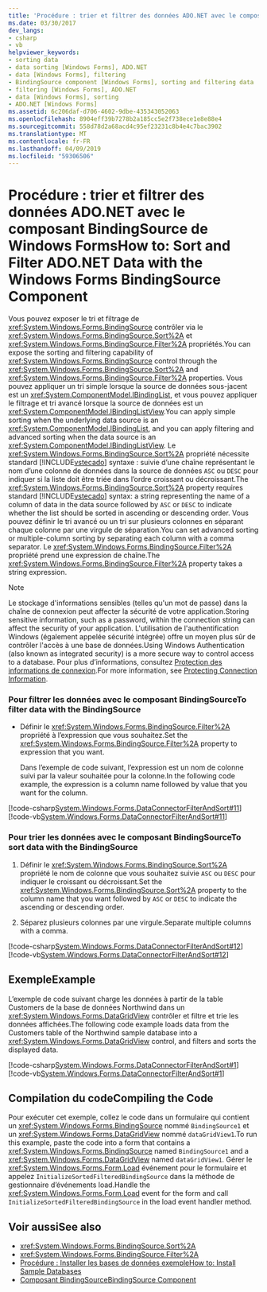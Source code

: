 ```yaml
---
title: 'Procédure : trier et filtrer des données ADO.NET avec le composant BindingSource de Windows Forms'
ms.date: 03/30/2017
dev_langs:
- csharp
- vb
helpviewer_keywords:
- sorting data
- data sorting [Windows Forms], ADO.NET
- data [Windows Forms], filtering
- BindingSource component [Windows Forms], sorting and filtering data
- filtering [Windows Forms], ADO.NET
- data [Windows Forms], sorting
- ADO.NET [Windows Forms]
ms.assetid: 6c206daf-d706-4602-9dbe-435343052063
ms.openlocfilehash: 8904eff39b7278b2a185cc5e2f738ece1e8e88e4
ms.sourcegitcommit: 558d78d2a68acd4c95ef23231c8b4e4c7bac3902
ms.translationtype: MT
ms.contentlocale: fr-FR
ms.lasthandoff: 04/09/2019
ms.locfileid: "59306506"
---
```

# <a name="how-to-sort-and-filter-adonet-data-with-the-windows-forms-bindingsource-component"></a><span data-ttu-id="563c8-102">Procédure : trier et filtrer des données ADO.NET avec le composant BindingSource de Windows Forms</span><span class="sxs-lookup"><span data-stu-id="563c8-102">How to: Sort and Filter ADO.NET Data with the Windows Forms BindingSource Component</span></span>
<span data-ttu-id="563c8-103">Vous pouvez exposer le tri et filtrage de <xref:System.Windows.Forms.BindingSource> contrôler via le <xref:System.Windows.Forms.BindingSource.Sort%2A> et <xref:System.Windows.Forms.BindingSource.Filter%2A> propriétés.</span><span class="sxs-lookup"><span data-stu-id="563c8-103">You can expose the sorting and filtering capability of <xref:System.Windows.Forms.BindingSource> control through the <xref:System.Windows.Forms.BindingSource.Sort%2A> and <xref:System.Windows.Forms.BindingSource.Filter%2A> properties.</span></span> <span data-ttu-id="563c8-104">Vous pouvez appliquer un tri simple lorsque la source de données sous-jacent est un <xref:System.ComponentModel.IBindingList>, et vous pouvez appliquer le filtrage et tri avancé lorsque la source de données est un <xref:System.ComponentModel.IBindingListView>.</span><span class="sxs-lookup"><span data-stu-id="563c8-104">You can apply simple sorting when the underlying data source is an <xref:System.ComponentModel.IBindingList>, and you can apply filtering and advanced sorting when the data source is an <xref:System.ComponentModel.IBindingListView>.</span></span> <span data-ttu-id="563c8-105">Le <xref:System.Windows.Forms.BindingSource.Sort%2A> propriété nécessite standard [!INCLUDE[vstecado](../../../../includes/vstecado-md.md)] syntaxe : suivie d’une chaîne représentant le nom d’une colonne de données dans la source de données `ASC` ou `DESC` pour indiquer si la liste doit être triée dans l’ordre croissant ou décroissant.</span><span class="sxs-lookup"><span data-stu-id="563c8-105">The <xref:System.Windows.Forms.BindingSource.Sort%2A> property requires standard [!INCLUDE[vstecado](../../../../includes/vstecado-md.md)] syntax: a string representing the name of a column of data in the data source followed by `ASC` or `DESC` to indicate whether the list should be sorted in ascending or descending order.</span></span> <span data-ttu-id="563c8-106">Vous pouvez définir le tri avancé ou un tri sur plusieurs colonnes en séparant chaque colonne par une virgule de séparation.</span><span class="sxs-lookup"><span data-stu-id="563c8-106">You can set advanced sorting or multiple-column sorting by separating each column with a comma separator.</span></span> <span data-ttu-id="563c8-107">Le <xref:System.Windows.Forms.BindingSource.Filter%2A> propriété prend une expression de chaîne.</span><span class="sxs-lookup"><span data-stu-id="563c8-107">The <xref:System.Windows.Forms.BindingSource.Filter%2A> property takes a string expression.</span></span>  
  
> [!NOTE]
>  <span data-ttu-id="563c8-108">Le stockage d'informations sensibles (telles qu'un mot de passe) dans la chaîne de connexion peut affecter la sécurité de votre application.</span><span class="sxs-lookup"><span data-stu-id="563c8-108">Storing sensitive information, such as a password, within the connection string can affect the security of your application.</span></span> <span data-ttu-id="563c8-109">L'utilisation de l'authentification Windows (également appelée sécurité intégrée) offre un moyen plus sûr de contrôler l'accès à une base de données.</span><span class="sxs-lookup"><span data-stu-id="563c8-109">Using Windows Authentication (also known as integrated security) is a more secure way to control access to a database.</span></span> <span data-ttu-id="563c8-110">Pour plus d’informations, consultez [Protection des informations de connexion](../../data/adonet/protecting-connection-information.md).</span><span class="sxs-lookup"><span data-stu-id="563c8-110">For more information, see [Protecting Connection Information](../../data/adonet/protecting-connection-information.md).</span></span>  
  
### <a name="to-filter-data-with-the-bindingsource"></a><span data-ttu-id="563c8-111">Pour filtrer les données avec le composant BindingSource</span><span class="sxs-lookup"><span data-stu-id="563c8-111">To filter data with the BindingSource</span></span>  
  
-   <span data-ttu-id="563c8-112">Définir le <xref:System.Windows.Forms.BindingSource.Filter%2A> propriété à l’expression que vous souhaitez.</span><span class="sxs-lookup"><span data-stu-id="563c8-112">Set the <xref:System.Windows.Forms.BindingSource.Filter%2A> property to expression that you want.</span></span>  
  
     <span data-ttu-id="563c8-113">Dans l’exemple de code suivant, l’expression est un nom de colonne suivi par la valeur souhaitée pour la colonne.</span><span class="sxs-lookup"><span data-stu-id="563c8-113">In the following code example, the expression is a column name followed by value that you want for the column.</span></span>  
  
 [!code-csharp[System.Windows.Forms.DataConnectorFilterAndSort#11](~/samples/snippets/csharp/VS_Snippets_Winforms/System.Windows.Forms.DataConnectorFilterAndSort/CS/form1.cs#11)]
 [!code-vb[System.Windows.Forms.DataConnectorFilterAndSort#11](~/samples/snippets/visualbasic/VS_Snippets_Winforms/System.Windows.Forms.DataConnectorFilterAndSort/VB/form1.vb#11)]  
  
### <a name="to-sort-data-with-the-bindingsource"></a><span data-ttu-id="563c8-114">Pour trier les données avec le composant BindingSource</span><span class="sxs-lookup"><span data-stu-id="563c8-114">To sort data with the BindingSource</span></span>  
  
1. <span data-ttu-id="563c8-115">Définir le <xref:System.Windows.Forms.BindingSource.Sort%2A> propriété le nom de colonne que vous souhaitez suivie `ASC` ou `DESC` pour indiquer le croissant ou décroissant.</span><span class="sxs-lookup"><span data-stu-id="563c8-115">Set the <xref:System.Windows.Forms.BindingSource.Sort%2A> property to the column name that you want followed by `ASC` or `DESC` to indicate the ascending or descending order.</span></span>  
  
2. <span data-ttu-id="563c8-116">Séparez plusieurs colonnes par une virgule.</span><span class="sxs-lookup"><span data-stu-id="563c8-116">Separate multiple columns with a comma.</span></span>  
  
 [!code-csharp[System.Windows.Forms.DataConnectorFilterAndSort#12](~/samples/snippets/csharp/VS_Snippets_Winforms/System.Windows.Forms.DataConnectorFilterAndSort/CS/form1.cs#12)]
 [!code-vb[System.Windows.Forms.DataConnectorFilterAndSort#12](~/samples/snippets/visualbasic/VS_Snippets_Winforms/System.Windows.Forms.DataConnectorFilterAndSort/VB/form1.vb#12)]  
  
## <a name="example"></a><span data-ttu-id="563c8-117">Exemple</span><span class="sxs-lookup"><span data-stu-id="563c8-117">Example</span></span>  
 <span data-ttu-id="563c8-118">L’exemple de code suivant charge les données à partir de la table Customers de la base de données Northwind dans un <xref:System.Windows.Forms.DataGridView> contrôler et filtre et trie les données affichées.</span><span class="sxs-lookup"><span data-stu-id="563c8-118">The following code example loads data from the Customers table of the Northwind sample database into a <xref:System.Windows.Forms.DataGridView> control, and filters and sorts the displayed data.</span></span>  
  
 [!code-csharp[System.Windows.Forms.DataConnectorFilterAndSort#1](~/samples/snippets/csharp/VS_Snippets_Winforms/System.Windows.Forms.DataConnectorFilterAndSort/CS/form1.cs#1)]
 [!code-vb[System.Windows.Forms.DataConnectorFilterAndSort#1](~/samples/snippets/visualbasic/VS_Snippets_Winforms/System.Windows.Forms.DataConnectorFilterAndSort/VB/form1.vb#1)]  
  
## <a name="compiling-the-code"></a><span data-ttu-id="563c8-119">Compilation du code</span><span class="sxs-lookup"><span data-stu-id="563c8-119">Compiling the Code</span></span>  
 <span data-ttu-id="563c8-120">Pour exécuter cet exemple, collez le code dans un formulaire qui contient un <xref:System.Windows.Forms.BindingSource> nommé `BindingSource1` et un <xref:System.Windows.Forms.DataGridView> nommé `dataGridView1`.</span><span class="sxs-lookup"><span data-stu-id="563c8-120">To run this example, paste the code into a form that contains a <xref:System.Windows.Forms.BindingSource> named `BindingSource1` and a <xref:System.Windows.Forms.DataGridView> named `dataGridView1`.</span></span> <span data-ttu-id="563c8-121">Gérer le <xref:System.Windows.Forms.Form.Load> événement pour le formulaire et appelez `InitializeSortedFilteredBindingSource` dans la méthode de gestionnaire d’événements load.</span><span class="sxs-lookup"><span data-stu-id="563c8-121">Handle the <xref:System.Windows.Forms.Form.Load> event for the form and call `InitializeSortedFilteredBindingSource` in the load event handler method.</span></span>  
  
## <a name="see-also"></a><span data-ttu-id="563c8-122">Voir aussi</span><span class="sxs-lookup"><span data-stu-id="563c8-122">See also</span></span>

- <xref:System.Windows.Forms.BindingSource.Sort%2A>
- <xref:System.Windows.Forms.BindingSource.Filter%2A>
- [<span data-ttu-id="563c8-123">Procédure : Installer les bases de données exemple</span><span class="sxs-lookup"><span data-stu-id="563c8-123">How to: Install Sample Databases</span></span>](https://docs.microsoft.com/previous-versions/visualstudio/visual-studio-2013/8b6y4c7s(v=vs.120))
- [<span data-ttu-id="563c8-124">Composant BindingSource</span><span class="sxs-lookup"><span data-stu-id="563c8-124">BindingSource Component</span></span>](bindingsource-component.md)
